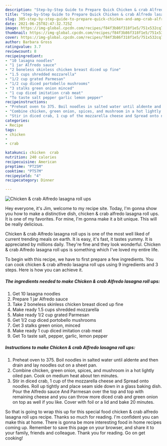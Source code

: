 ```yaml
---
description: "Step-by-Step Guide to Prepare Quick Chicken & crab Alfredo lasagna roll ups"
title: "Step-by-Step Guide to Prepare Quick Chicken & crab Alfredo lasagna roll ups"
slug: 305-step-by-step-guide-to-prepare-quick-chicken-and-amp-crab-alfredo-lasagna-roll-ups
date: 2021-06-25T02:47:32.725Z
image: https://img-global.cpcdn.com/recipes/f84f3b86f318f1e5/751x532cq70/chicken-crab-alfredo-lasagna-roll-ups-recipe-main-photo.jpg
thumbnail: https://img-global.cpcdn.com/recipes/f84f3b86f318f1e5/751x532cq70/chicken-crab-alfredo-lasagna-roll-ups-recipe-main-photo.jpg
cover: https://img-global.cpcdn.com/recipes/f84f3b86f318f1e5/751x532cq70/chicken-crab-alfredo-lasagna-roll-ups-recipe-main-photo.jpg
author: Barbara Gross
ratingvalue: 3.7
reviewcount: 8
recipeingredient:
- "10 lasagna noodles"
- "1 jar Alfredo sauce"
- "2 boneless skinless chicken breast diced up fine"
- "1.5 cups shredded mozzarella"
- "1/2 cup grated Parmesan"
- "1/2 cup diced portobello mushrooms"
- "3 stalks green onion minced"
- "1 cup diced imitation crab meat"
- "To taste salt pepper garlic lemon pepper"
recipeinstructions:
- "Preheat oven to 375. Boil noodles in salted water until aldente and then drain and lay noodles out on a sheet pan."
- "Combine chicken, green onion, spices, and mushroom in a hot lightly oiled pan. Cook on medium heat about ten minutes."
- "Stir in diced crab, 1 cup of the mozzarella cheese and Spread onto noodles. Roll up tightly and place seam side down in a glass baking dish. Pour the Alfredo sauce And Parmesan over the top and top with remaining cheese and you can throw more diced crab and green onion on top as well if you like. Cover with foil or a lid and bake 20 minutes."
categories:
- Recipe
tags:
- chicken
- 
- crab

katakunci: chicken  crab 
nutrition: 240 calories
recipecuisine: American
preptime: "PT25M"
cooktime: "PT57M"
recipeyield: "4"
recipecategory: Dinner

---
```



![Chicken & crab Alfredo lasagna roll ups](https://img-global.cpcdn.com/recipes/f84f3b86f318f1e5/751x532cq70/chicken-crab-alfredo-lasagna-roll-ups-recipe-main-photo.jpg)

Hey everyone, it's Jim, welcome to my recipe site. Today, I'm gonna show you how to make a distinctive dish, chicken & crab alfredo lasagna roll ups. It is one of my favorites. For mine, I'm gonna make it a bit unique. This will be really delicious.



Chicken & crab Alfredo lasagna roll ups is one of the most well liked of current trending meals on earth. It is easy, it's fast, it tastes yummy. It is appreciated by millions daily. They're fine and they look wonderful. Chicken & crab Alfredo lasagna roll ups is something which I've loved my entire life.


To begin with this recipe, we have to first prepare a few ingredients. You can cook chicken & crab alfredo lasagna roll ups using 9 ingredients and 3 steps. Here is how you can achieve it.

<!--inarticleads1-->

##### The ingredients needed to make Chicken & crab Alfredo lasagna roll ups:

1. Get 10 lasagna noodles
1. Prepare 1 jar Alfredo sauce
1. Take 2 boneless skinless chicken breast diced up fine
1. Make ready 1.5 cups shredded mozzarella
1. Make ready 1/2 cup grated Parmesan
1. Get 1/2 cup diced portobello mushrooms
1. Get 3 stalks green onion, minced
1. Make ready 1 cup diced imitation crab meat
1. Get To taste salt, pepper, garlic, lemon pepper




<!--inarticleads2-->

##### Instructions to make Chicken & crab Alfredo lasagna roll ups:

1. Preheat oven to 375. Boil noodles in salted water until aldente and then drain and lay noodles out on a sheet pan.
1. Combine chicken, green onion, spices, and mushroom in a hot lightly oiled pan. Cook on medium heat about ten minutes.
1. Stir in diced crab, 1 cup of the mozzarella cheese and Spread onto noodles. Roll up tightly and place seam side down in a glass baking dish. Pour the Alfredo sauce And Parmesan over the top and top with remaining cheese and you can throw more diced crab and green onion on top as well if you like. Cover with foil or a lid and bake 20 minutes.




So that is going to wrap this up for this special food chicken & crab alfredo lasagna roll ups recipe. Thanks so much for reading. I'm confident you can make this at home. There is gonna be more interesting food in home recipes coming up. Remember to save this page on your browser, and share it to your family, friends and colleague. Thank you for reading. Go on get cooking!
